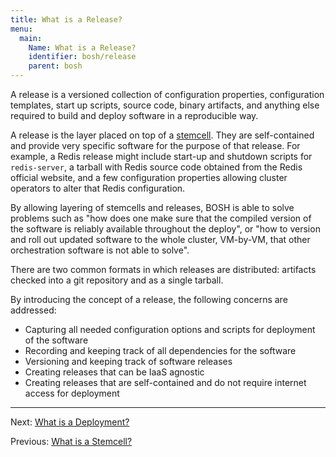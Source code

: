 ```yaml
---
title: What is a Release?
menu:
  main:
    Name: What is a Release?
    identifier: bosh/release
    parent: bosh
---
```


A release is a versioned collection of configuration properties, configuration templates, start up scripts, source code, binary artifacts, and anything else required to build and deploy software in a reproducible way.

A release is the layer placed on top of a [stemcell](stemcell.html). They are self-contained and provide very specific software for the purpose of that release. For example, a Redis release might include start-up and shutdown scripts for `redis-server`, a tarball with Redis source code obtained from the Redis official website, and a few configuration properties allowing cluster operators to alter that Redis configuration.

By allowing layering of stemcells and releases, BOSH is able to solve problems such as "how does one make sure that the compiled version of the software is reliably available throughout the deploy", or "how to version and roll out updated software to the whole cluster, VM-by-VM, that other orchestration software is not able to solve".

There are two common formats in which releases are distributed: artifacts checked into a git repository and as a single tarball.

By introducing the concept of a release, the following concerns are addressed:

- Capturing all needed configuration options and scripts for deployment of the software
- Recording and keeping track of all dependencies for the software
- Versioning and keeping track of software releases
- Creating releases that can be IaaS agnostic
- Creating releases that are self-contained and do not require internet access for deployment

---
Next: [What is a Deployment?](deployment.html)

Previous: [What is a Stemcell?](stemcell.html)
